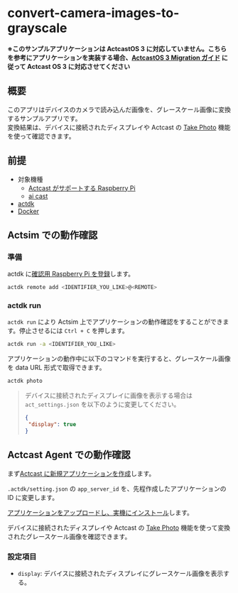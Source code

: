 # convert-camera-images-to-grayscale

**※このサンプルアプリケーションは ActcastOS 3 に対応していません。こちらを参考にアプリケーションを実装する場合、[ActcastOS 3 Migration ガイド](https://actcast.io/docs/ja/ApplicationDevelopment/ForActcastOS3/) に従って Actcast OS 3 に対応させてください**

## 概要
このアプリはデバイスのカメラで読み込んだ画像を、グレースケール画像に変換するサンプルアプリです。  
変換結果は、デバイスに接続されたディスプレイや Actcast の [Take Photo](https://actcast.io/docs/ja/ActManagement/TakePhoto/) 機能を使って確認できます。

## 前提
- 対象機種
  - [Actcast がサポートする Raspberry Pi](https://actcast.io/docs/ja/SupportedDevices/RaspberryPi/)
  - [ai cast](https://www.idein.jp/ja/news/230208-aicast-release)
- [actdk](https://actcast.io/docs/ja/ForVendor/ApplicationDevelopment/GettingStarted/ActDK/)
- [Docker](https://www.docker.com/)

## Actsim での動作確認

### 準備

actdk に[確認用 Raspberry Pi を登録](https://actcast.io/docs/ja/ForVendor/ApplicationDevelopment/GettingStarted/TestInLocalDevice/#%e7%a2%ba%e8%aa%8d%e7%94%a8-raspberry-pi-%e3%81%ae%e7%99%bb%e9%8c%b2)します。

```bash
actdk remote add <IDENTIFIER_YOU_LIKE>@<REMOTE>
```

### actdk run

`actdk run` により Actsim 上でアプリケーションの動作確認をすることができます。停止させるには `Ctrl + C` を押します。

```bash
actdk run -a <IDENTIFIER_YOU_LIKE>
```

アプリケーションの動作中に以下のコマンドを実行すると、グレースケール画像を data URL 形式で取得できます。
```bash
actdk photo
```

> デバイスに接続されたディスプレイに画像を表示する場合は `act_settings.json` を以下のように変更してください。
> ```json
> {
>  "display": true
> }
> ```

## Actcast Agent での動作確認

まず[Actcast に新規アプリケーションを作成](https://actcast.io/docs/ja/ForVendor/ApplicationDevelopment/GettingStarted/CreateProject/)します。

`.actdk/setting.json` の `app_server_id` を、先程作成したアプリケーションの ID に変更します。

[アプリケーションをアップロードし、実機にインストール](https://actcast.io/docs/ja/ForVendor/ApplicationDevelopment/GettingStarted/TestViaActcast/)します。

デバイスに接続されたディスプレイや Actcast の [Take Photo](https://actcast.io/docs/ja/ActManagement/TakePhoto/) 機能を使って変換されたグレースケール画像を確認できます。

### 設定項目

- `display`: デバイスに接続されたディスプレイにグレースケール画像を表示する。

